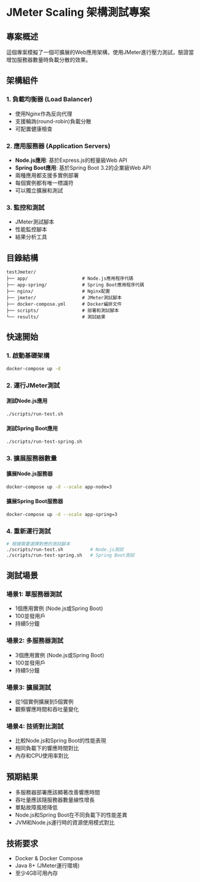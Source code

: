 # JMeter Scaling 架構測試專案

## 專案概述
這個專案模擬了一個可擴展的Web應用架構，使用JMeter進行壓力測試，驗證當增加服務器數量時負載分散的效果。

## 架構組件

### 1. 負載均衡器 (Load Balancer)
- 使用Nginx作為反向代理
- 支援輪詢(round-robin)負載分散
- 可配置健康檢查

### 2. 應用服務器 (Application Servers)
- **Node.js應用**: 基於Express.js的輕量級Web API
- **Spring Boot應用**: 基於Spring Boot 3.2的企業級Web API
- 兩種應用都支援多實例部署
- 每個實例都有唯一標識符
- 可以獨立擴展和測試

### 3. 監控和測試
- JMeter測試腳本
- 性能監控腳本
- 結果分析工具

## 目錄結構
```
testJmeter/
├── app/                    # Node.js應用程序代碼
├── app-spring/             # Spring Boot應用程序代碼
├── nginx/                  # Nginx配置
├── jmeter/                 # JMeter測試腳本
├── docker-compose.yml      # Docker編排文件
├── scripts/                # 部署和測試腳本
└── results/                # 測試結果
```

## 快速開始

### 1. 啟動基礎架構
```bash
docker-compose up -d
```

### 2. 運行JMeter測試

#### 測試Node.js應用
```bash
./scripts/run-test.sh
```

#### 測試Spring Boot應用
```bash
./scripts/run-test-spring.sh
```

### 3. 擴展服務器數量

#### 擴展Node.js服務器
```bash
docker-compose up -d --scale app-node=3
```

#### 擴展Spring Boot服務器
```bash
docker-compose up -d --scale app-spring=3
```

### 4. 重新運行測試
```bash
# 根據需要選擇對應的測試腳本
./scripts/run-test.sh          # Node.js測試
./scripts/run-test-spring.sh   # Spring Boot測試
```

## 測試場景

### 場景1: 單服務器測試
- 1個應用實例 (Node.js或Spring Boot)
- 100並發用戶
- 持續5分鐘

### 場景2: 多服務器測試
- 3個應用實例 (Node.js或Spring Boot)
- 100並發用戶
- 持續5分鐘

### 場景3: 擴展測試
- 從1個實例擴展到5個實例
- 觀察響應時間和吞吐量變化

### 場景4: 技術對比測試
- 比較Node.js和Spring Boot的性能表現
- 相同負載下的響應時間對比
- 內存和CPU使用率對比

## 預期結果
- 多服務器部署應該顯著改善響應時間
- 吞吐量應該隨服務器數量線性增長
- 單點故障風險降低
- Node.js和Spring Boot在不同負載下的性能差異
- JVM和Node.js運行時的資源使用模式對比

## 技術要求
- Docker & Docker Compose
- Java 8+ (JMeter運行環境)
- 至少4GB可用內存
